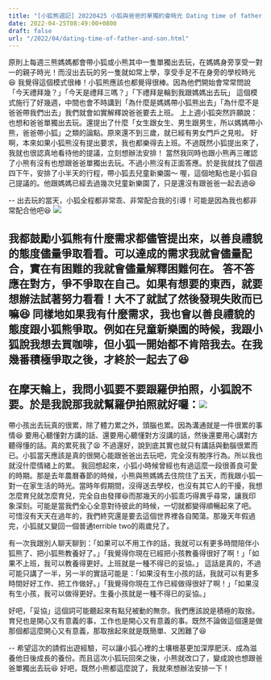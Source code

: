 ```yaml
---
title: "[小狐熊週記] 20220425 小狐與爸爸的單獨約會時光 Dating time of father and son"
date: 2022-04-25T08:49:00+0800
draft: false
url: "/2022/04/dating-time-of-father-and-son.html"
---
```


原則上每週三熊媽媽都會帶小狐或小熊其中一隻單獨出去玩，在媽媽身旁享受一對一的親子時光！而沒出去玩的另一隻就如常上學，享受手足不在身旁的學校時光😆
我覺得這個模式很棒！小狐熊應該也都覺得很棒。因為他們開始會常常問說「今天禮拜幾？」「今天是禮拜三嗎？」「下禮拜是輪到我跟媽媽出去玩」
這個模式施行了好幾週，中間也會不時講到「為什麼是媽媽帶小狐熊出去」「為什麼不是爸爸帶我們出去」我們就會如實解釋說爸爸要去上班。
上上週小狐突然許願說：也想和爸爸單獨出去玩。還提出了什麼「女生跟女生、男生跟男生，所以媽媽帶小熊，爸爸帶小狐」之類的論點。原來還不到三歲，就已經有男女門戶之見啦。
好啊，本來如果小狐熊沒有提出要求，我也都樂得去上班。不過既然小狐提出來了，我就也很認真地看待他的提議，立刻想辦法安排！
當然我同時也跟小熊再三確認了小熊有沒有也想跟爸爸單獨出去玩。不過小熊沒有正面答應。於是我就找了個週四下午，安排了小半天的行程，帶小狐去兒童新樂園～
喔，這個地點也是小狐自己提議的。他跟媽媽已經去過幾次兒童新樂園了，只是還沒有跟爸爸一起去過😆

--
出去玩的當天，小狐全程都非常乖、非常配合我的引導！可能是因為我也都非常配合他吧😆
![]($https://blogger.googleusercontent.com/img/a/AVvXsEi75mL-toIjQ4t16QAIExl2yphkHUDhBqrMuFtgcYzkchtxrheO1Zu0jGv0N9n50nxoWiwUl54YpUXfElTVjnBnNUOYKEKJfYClvMN3jorfwZ_YUfU5Y7CNHjoC5q3Gv73WSCWqdsYT9jRnY7qXAuAMv3t6mufc_Cuz4buqmtegKKHUTHibXh2sBXm5=w300-h400)


我都鼓勵小狐熊有什麼需求都儘管提出來，以善良禮貌的態度儘量爭取看看。可以達成的需求我就會儘量配合，實在有困難的我就會儘量解釋困難何在。
答不答應在對方，爭不爭取在自己。如果有想要的東西，就要想辦法試著努力看看！大不了就試了然後發現失敗而已嘛😆
同樣地如果我有什麼需求，我也會以善良禮貌的態度跟小狐熊爭取。例如在兒童新樂園的時候，我跟小狐說我想去買咖啡，但小狐一開始都不肯陪我去。在我幾番積極爭取之後，才終於一起去了😆
--
在摩天輪上，我問小狐要不要跟羅伊拍照，小狐說不要。於是我說那我就幫羅伊拍照就好囉：![]($https://blogger.googleusercontent.com/img/a/AVvXsEgbx9g6H7UhjNe_34rM719k6WR5qTKshfBoGhRG8UCuHE2lbdYiZEHGOb9ohy_EgmTT4gqi9fBy9xjksshCr6H6bSGu7zUC75tSXmpjY3Hqz_M_97-edLzht-qJDdH43v6JftlADScPeKqkPrrEwNba32Hw6Ui6ERZz5PqbL_hwl4__L39tGHI4B8-F=w225-h400)
--
帶小孩出去玩真的很累，除了體力累之外，頭腦也累。因為溝通就是一件很累的事情😆 要用心聽懂對方講的話、還要用心聽懂對方沒講的話，然後還要用心講對方聽得懂的話。真的累死我了😫
不過還好，說到底其實也就只有講話與動腦很累而已。小狐當天應該是真的很開心能跟爸爸出去玩吧，完全沒有脫序行為。所以我也就沒什麼情緒上的累。
我回想起來，小狐小時候曾經也有過這麼一段很善良可愛的時期。那是去年農曆春節的時候，小熊與熊媽媽去住院住了五天，而我跟小狐一對一在家生活的時光。當時年假期間，沒得送去學校，也沒有其它人的干擾，我想怎麼育兒就怎麼育兒，完全自由發揮😆而那幾天的小狐乖巧得異乎尋常，讓我印象深刻。可能是當我們全心全意對待彼此的時候，一切就都變得順暢起來了吧。
可惜沒有天天在過年的，我們終究還是要去這個世界裡各自闖蕩。那幾天年假過完，小狐就又變回一個普通terrible two的兩歲兒了。

有一次我跟別人聊天聊到：「如果可以不用工作的話，我就可以有更多時間陪伴小狐熊了、把小狐熊教養好了。」「我覺得你現在已經把小孩教養得很好了啊！」「如果不上班，我可以教養得更好。上班就是一種不得已的妥協。」
這話是真的，不過可能只講了一半，另一半的實話可能是：「如果沒有生小孩的話，我就可以有更多時間好好工作、把工作做好。」「我覺得你現在工作已經做得很好了啊！」「如果沒有生小孩，我可以做得更好。生養小孩就是一種不得已的妥協。」


好吧，「妥協」這個詞可能聽起來有點兒被動的無奈。我們應該說是積極的取捨。
育兒也是開心又有意義的事，工作也是開心又有意義的事。既然不論做這個還是做那個都這麼開心又有意義，那取捨起來就是既簡單、又困難了😆

--
希望這次的請假出遊經驗，可以讓小狐心裡的土壤根基更加深厚肥沃、成為滋養他日後成長的養份。而且這次小狐玩回來之後，小熊就改口了，變成說也想跟爸爸單獨出去玩😆
好吧，既然小熊都這麼說了，我就來想辦法安排一下！




